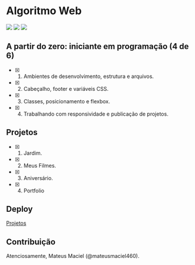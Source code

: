 # Algoritmo Web

![](https://img.shields.io/badge/texto-html5-orange)
![](https://img.shields.io/badge/estilo-css3-blue)
![](https://img.shields.io/badge/linguagem-javascript-yellow)

## A partir do zero: iniciante em programação (4 de 6)

- [x] 1. Ambientes de desenvolvimento, estrutura e arquivos.
- [x] 2. Cabeçalho, footer e variáveis CSS.
- [x] 3. Classes, posicionamento e flexbox.
- [x] 4. Trabalhando com responsividade e publicação de projetos.

## Projetos

- [x] 1. Jardim.
- [x] 2. Meus Filmes.
- [x] 3. Aniversário.
- [x] 4. Portfolio

## Deploy

[Projetos](https://helpful-pie-dacf25.netlify.app/)

## Contribuição

Atenciosamente, Mateus Maciel (@mateusmaciel460).